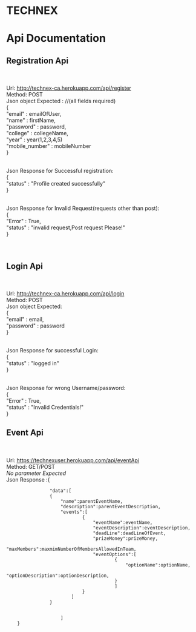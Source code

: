 # TECHNEX

# Api Documentation
## Registration Api
<br> <br>
Url: http://technex-ca.herokuapp.com/api/register
<br>
Method: POST
<br>
Json object Expected : 			//(all fields required)<br>
								{<br>
									"email" : emailOfUser,<br>
									"name" : firstName,<br>
									"password" : password,<br>
									"college" : collegeName,<br>
									"year" : year(1,2,3,4,5)<br>
									"mobile_number" : mobileNumber<br>
								 }<br><br>

Json Response for Successful registration:<br>
								{<br>
								 	"status" : "Profile created successfully"<br>
								}<br><br>


Json Response for Invalid Request(requests other than post):<br>
								{<br>
									"Error" : True,<br>
									"status" : "invalid request,Post request Please!"<br>
								}<br><br><br>

## Login Api
<br><br>
Url: http://technex-ca.herokuapp.com/api/login
<br>
Method: POST
<br>
Json object Expected:<br>			{<br>
									"email" : email,<br>
									"password" : password<br>
								}<br><br>

Json Response for successful Login: <br>
								{<br>
									"status" : "logged in"<br>
								}<br><br>

Json Response for wrong Username/password:<br>
								{<br>
									"Error" : True,<br>
									"status" : "Invalid Credentials!"<br>
								}<br>


## Event Api
<br><br>
Url: https://technexuser.herokuapp.com/api/eventApi
<br>
Method: GET/POST
<br>
*No parameter Expected*
<br>
Json Response :{<br>
					
					"data":[
					{
						"name":parentEventName,
						"description":parentEventDescription,
						"events":[
								{
									"eventName":eventName,
									"eventDescription":eventDescription,
									"deadLine":deadLineOfEvent,
									"prizeMoney":prizeMoney,
									"maxMembers":maxmimNumberOfMembersAllowedInTeam,
									"eventOptions":[
											{
												"optionName":optionName,
												"optionDescription":optionDescription,
											}
											]
								}
							]
					}
			
			
						]
		}


